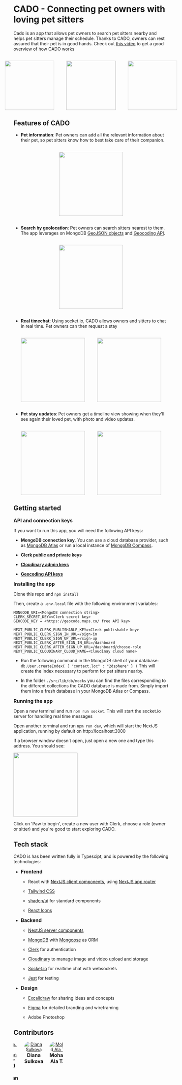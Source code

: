 <style type="text/css" rel="stylesheet">
  h3 {
    margin: 0;
    font-size: 16px;
  }

  .avatar {
    display: flex;
    flex-direction: column;
    align-items: center;
    text-align: center;
  }

  .avatar-image {
    border-radius: 10000px;
  }

  .images-row {
    display: flex;
    justify-content: center;
    gap: 40px;
    margin: 30px 0;
  }

  .app-image {
    text-align: center;
    margin: 30px 0;
  }

  .contributors {
    display: flex;
    justify-content: center;
    width: 100%;
    gap: 20px
  }
</style>

# CADO - Connecting pet owners with loving pet sitters

Cado is an app that allows pet owners to search pet sitters nearby and helps pet sitters manage their schedule. Thanks to CADO, owners can rest assured that their pet is in good hands. Check out [this video](https://www.youtube.com/watch?v=RXkWKWYjr74) to get a good overview of how CADO works

<div class="images-row">
  <img title="" src="./project/images/app-demo-1.png" alt="" width="160">
  <img title="" src="./project/images/app-demo-2.png" alt="" width="160">
  <img title="" src="./project/images/app-demo-10.png" alt="" width="160">
</div>

## Features of CADO

- **Pet information**: Pet owners can add all the relevant information about their pet, so pet sitters know how to best take care of their companion.

<div class="app-image">
  <img title="" src="./project/images/app-demo-2.png" alt="" width="208">
</div>

- **Search by geolocation**: Pet owners can search sitters nearest to them. The app leverages on MongoDB [GeoJSON objects](https://www.mongodb.com/docs/manual/geospatial-queries/) and [Geocoding API](https://geocode.maps.co/).

<div class="app-image">
  <img title="" src="./project/images/app-demo-6.png" alt="" width="208">
</div>

- **Real timechat**: Using socket.io, CADO allows owners and sitters to chat in real time. Pet owners can then request a stay

<div class="images-row">
  <img title="" src="./project/images/app-demo-9.png" alt="" width="208">
  <img title="" src="./project/images/app-demo-8.png" alt="" width="208">
</div>

- **Pet stay updates**: Pet owners get a timeline view showing when they'll see again their loved pet, with photo and video updates.

<div class="images-row">
  <img title="" src="./project/images/app-demo-4.png" alt="" width="208">
  <img title="" src="./project/images/app-demo-5.png" alt="" width="208">
</div>

## Getting started

### API and connection keys

If you want to run this app, you will need the following API keys:

- **MongoDB connection key**. You can use a cloud database provider, such as [MongoDB Atlas](https://www.mongodb.com/atlas) or run a local instance of [MongoDB Compass](https://www.mongodb.com/products/tools/compass).

- **[Clerk public and private keys](https://clerk-docs-git-prettier-fixes.clerkpreview.com/quickstarts/nextjs/stable#set-environment-keys)**

- **[Cloudinary admin keys](https://cloudinary.com/documentation/admin_api)**

- **[Geocoding API keys](https://geocode.maps.co/)**

### Installing the app

Clone this repo and `npm install`

Then, create a `.env.local` file with the following environment variables:

```
MONGODB_URI=<MongoDB connection string>
CLERK_SECRET_KEY=<Clerk secret key>
GEOCODE_KEY = <https://geocode.maps.co/ free API key>

NEXT_PUBLIC_CLERK_PUBLISHABLE_KEY=<Clerk publishable key>
NEXT_PUBLIC_CLERK_SIGN_IN_URL=/sign-in
NEXT_PUBLIC_CLERK_SIGN_UP_URL=/sign-up
NEXT_PUBLIC_CLERK_AFTER_SIGN_IN_URL=/dashboard
NEXT_PUBLIC_CLERK_AFTER_SIGN_UP_URL=/dashboard/choose-role
NEXT_PUBLIC_CLOUDINARY_CLOUD_NAME=<Cloudinay cloud name>
```

- Run the following command in the MongoDB shell of your database: `db.User.createIndex( { "contact.loc" : "2dsphere" } )` This will create the index necessary to perform for pet sitters nearby.

- In the folder `./src/lib/db/mocks` you can find the files corresponding to the different collections the CADO database is made from. Simply import them into a fresh database in your MongoDB Atlas or Compass.

### Running the app

Open a new terminal and run `npm run socket`. This will start the socket.io server for handling real time messages

Open another terminal and run `npm run dev`, which will start the NextJS application, running by default on http://localhost:3000

If a browser window doesn't open, just open a new one and type this address. You should see:

<img title="" src="file:///D:/pr0/codeworks/projects/thesis-project/pet-care-app/project/images/app-demo-1.png" alt="" width="208" data-align="center">

Click on 'Paw to begin', create a new user with Clerk, choose a role (owner or sitter) and you're good to start exploring CADO.

## Tech stack

CADO is has been written fully in Typescipt, and is powered by the following technologies:

- ### Frontend

  - React with [NextJS client components](https://nextjs.org/docs/app/building-your-application/rendering/client-components), using [NextJS app router](https://nextjs.org/docs/app)

  - [Tailwind CSS](https://tailwindcss.com/)

  - [shadcn/ui](https://ui.shadcn.com/) for standard components

  - [React Icons](https://react-icons.github.io/react-icons/)

- ### Backend

  - [NextJS server components](https://nextjs.org/docs/app/building-your-application/rendering/server-components)

  - [MongoDB](https://www.mongodb.com/) with [Mongoose](https://mongoosejs.com/) as ORM

  - [Clerk](https://clerk.com/) for authentication

  - [Cloudinary](https://cloudinary.com/) to manage image and video upload and storage

  - [Socket.io](https://socket.io/) for realtime chat with websockets

  - [Jest](https://jestjs.io/) for testing

- ### Design

  - [Excalidraw](https://excalidraw.com/) for sharing ideas and concepts

  - [Figma](https://www.figma.com/) for detailed branding and wireframing

  - Adobe Photoshop

## Contributors

<svg>

  <foreignObject  x="0" y="0" width="160" height="160">

  <style type="text/css" rel="stylesheet">
    h3 {
      margin: 0;
      font-size: 16px;
    }

    .avatar {
      display: flex;
      flex-direction: column;
      align-items: center;
      text-align: center;
    }

    .avatar-image {
      border-radius: 10000px;
    }

    .contributors {
      display: flex;
      justify-content: center;
      width: 100%;
      gap: 20px
    }
  </style>

  <div class="contributors">
    <div class="avatar">
      <a href="https://github.com/ootwither">
        <img alt="Dougal Wallace" src="https://avatars.githubusercontent.com/u/81982916?size=50" class="avatar-image">
      </a>
      <h3>Dougal Wallace</h3>
    </div>
    <div class="avatar">
      <a href="https://github.com/estdavid">
        <img alt="David de Esteban Cortés" src="https://avatars.githubusercontent.com/u/79582482?size=50" class="avatar-image">
      </a>
      <h3>David de Esteban</h3>
    </div>
    <div class="avatar">
      <a href="https://github.com/diankita">
        <img alt="Diana Sulkova" src="https://avatars.githubusercontent.com/u/114820366?size=50" class="avatar-image">
      </a>
      <h3>Diana Sulkova</h3>
    </div>
    <div class="avatar">
      <a href="https://github.com/alaa-cw">
        <img alt="Mohammad Ala Tahhan" src="https://avatars.githubusercontent.com/u/143452899?size=50" class="avatar-image">
      </a>
      <h3>Mohammad Ala Tahhan</h3>
    </div>
    <div class="avatar">
      <a href="https://github.com/goran853">
        <img alt="Goran Levanic" src="https://avatars.githubusercontent.com/u/138351342?size=50" class="avatar-image">
      </a>
      <h3>Goran Levanic</h3>
    </div>
  </div>

  </foreignObject>
</svg>
